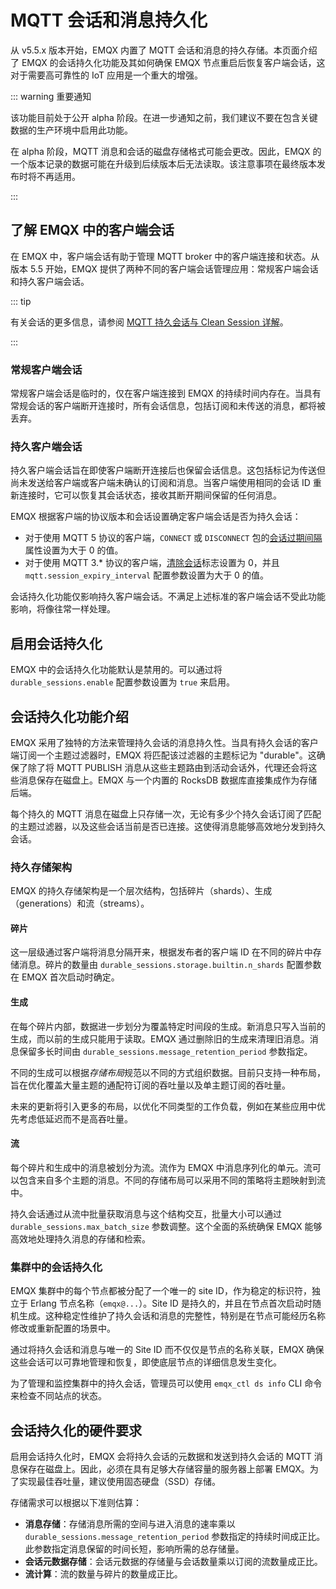 # MQTT 会话和消息持久化

从 v5.5.x 版本开始，EMQX 内置了 MQTT 会话和消息的持久存储。本页面介绍了 EMQX 的会话持久化功能及其如何确保 EMQX 节点重启后恢复客户端会话，这对于需要高可靠性的 IoT 应用是一个重大的增强。

::: warning 重要通知

该功能目前处于公开 alpha 阶段。在进一步通知之前，我们建议不要在包含关键数据的生产环境中启用此功能。

在 alpha 阶段，MQTT 消息和会话的磁盘存储格式可能会更改。因此，EMQX 的一个版本记录的数据可能在升级到后续版本后无法读取。该注意事项在最终版本发布时将不再适用。

:::

## 了解 EMQX 中的客户端会话

在 EMQX 中，客户端会话有助于管理 MQTT broker 中的客户端连接和状态。从版本 5.5 开始，EMQX 提供了两种不同的客户端会话管理应用：常规客户端会话和持久客户端会话。

::: tip

有关会话的更多信息，请参阅 [MQTT 持久会话与 Clean Session 详解](https://www.emqx.com/zh/blog/mqtt-session)。

:::

### 常规客户端会话

常规客户端会话是临时的，仅在客户端连接到 EMQX 的持续时间内存在。当具有常规会话的客户端断开连接时，所有会话信息，包括订阅和未传送的消息，都将被丢弃。

### 持久客户端会话

持久客户端会话旨在即使客户端断开连接后也保留会话信息。这包括标记为传送但尚未发送给客户端或客户端未确认的订阅和消息。当客户端使用相同的会话 ID 重新连接时，它可以恢复其会话状态，接收其断开期间保留的任何消息。

EMQX 根据客户端的协议版本和会话设置确定客户端会话是否为持久会话：

- 对于使用 MQTT 5 协议的客户端，`CONNECT` 或 `DISCONNECT` 包的[会话过期间隔](https://docs.oasis-open.org/mqtt/mqtt/v5.0/os/mqtt-v5.0-os.html#_Toc3901048)属性设置为大于 0 的值。
- 对于使用 MQTT 3.* 协议的客户端，[清除会话](http://docs.oasis-open.org/mqtt/mqtt/v3.1.1/os/mqtt-v3.1.1-os.html#_Toc398718030)标志设置为 0，并且 `mqtt.session_expiry_interval` 配置参数设置为大于 0 的值。

会话持久化功能仅影响持久客户端会话。不满足上述标准的客户端会话不受此功能影响，将像往常一样处理。

## 启用会话持久化

EMQX 中的会话持久化功能默认是禁用的。可以通过将 `durable_sessions.enable` 配置参数设置为 `true` 来启用。

## 会话持久化功能介绍

EMQX 采用了独特的方法来管理持久会话的消息持久性。当具有持久会话的客户端订阅一个主题过滤器时，EMQX 将匹配该过滤器的主题标记为 "durable"。这确保了除了将 MQTT PUBLISH 消息从这些主题路由到活动会话外，代理还会将这些消息保存在磁盘上。EMQX 与一个内置的 RocksDB 数据库直接集成作为存储后端。

每个持久的 MQTT 消息在磁盘上只存储一次，无论有多少个持久会话订阅了匹配的主题过滤器，以及这些会话当前是否已连接。这使得消息能够高效地分发到持久会话。

### 持久存储架构

EMQX 的持久存储架构是一个层次结构，包括碎片（shards）、生成（generations）和流（streams）。

#### 碎片

这一层级通过客户端将消息分隔开来，根据发布者的客户端 ID 在不同的碎片中存储消息。碎片的数量由 `durable_sessions.storage.builtin.n_shards` 配置参数在 EMQX 首次启动时确定。

#### 生成

在每个碎片内部，数据进一步划分为覆盖特定时间段的生成。新消息只写入当前的生成，而以前的生成只能用于读取。EMQX 通过删除旧的生成来清理旧消息。消息保留多长时间由 `durable_sessions.message_retention_period` 参数指定。

不同的生成可以根据*存储布局*规范以不同的方式组织数据。目前只支持一种布局，旨在优化覆盖大量主题的通配符订阅的吞吐量以及单主题订阅的吞吐量。

未来的更新将引入更多的布局，以优化不同类型的工作负载，例如在某些应用中优先考虑低延迟而不是高吞吐量。

#### 流

每个碎片和生成中的消息被划分为流。流作为 EMQX 中消息序列化的单元。流可以包含来自多个主题的消息。不同的存储布局可以采用不同的策略将主题映射到流中。

持久会话通过从流中批量获取消息与这个结构交互，批量大小可以通过 `durable_sessions.max_batch_size` 参数调整。这个全面的系统确保 EMQX 能够高效地处理持久消息的存储和检索。

### 集群中的会话持久化

EMQX 集群中的每个节点都被分配了一个唯一的 site ID，作为稳定的标识符，独立于 Erlang 节点名称（`emqx@...`）。Site ID 是持久的，并且在节点首次启动时随机生成。这种稳定性维护了持久会话和消息的完整性，特别是在节点可能经历名称修改或重新配置的场景中。

通过将持久会话和消息与唯一的 Site ID 而不仅仅是节点的名称关联，EMQX 确保这些会话可以可靠地管理和恢复，即使底层节点的详细信息发生变化。

为了管理和监控集群中的持久会话，管理员可以使用 `emqx_ctl ds info` CLI 命令来检查不同站点的状态。

## 会话持久化的硬件要求

启用会话持久化时，EMQX 会将持久会话的元数据和发送到持久会话的 MQTT 消息保存在磁盘上。因此，必须在具有足够大存储容量的服务器上部署 EMQX。为了实现最佳吞吐量，建议使用固态硬盘（SSD）存储。

存储需求可以根据以下准则估算：

- **消息存储**：存储消息所需的空间与进入消息的速率乘以 `durable_sessions.message_retention_period` 参数指定的持续时间成正比。此参数指定消息保留的时间长短，影响所需的总存储量。
- **会话元数据存储**：会话元数据的存储量与会话数量乘以订阅的流数量成正比。
- **流计算**：流的数量与碎片的数量成正比。

